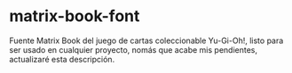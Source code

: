 # matrix-book-font

Fuente Matrix Book del juego de cartas coleccionable Yu-Gi-Oh!, listo para ser usado
en cualquier proyecto, nomás que acabe mis pendientes, actualizaré esta descripción.
